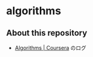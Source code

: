 # algorithms

## About this repository

- [Algorithms | Coursera](https://www.coursera.org/specializations/algorithms) のログ
